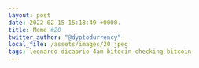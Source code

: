 ```yaml
---
layout: post
date: 2022-02-15 15:18:49 +0000.
title: Meme #20
twitter_author: "@dyptodurrency"
local_file: /assets/images/20.jpeg
tags: leonardo-dicaprio 4am bitocin checking-bitcoin 
---
```

